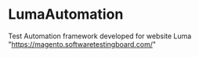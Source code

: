 # LumaAutomation
Test Automation framework developed for website Luma "https://magento.softwaretestingboard.com/"
